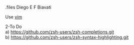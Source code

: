 .files Diego E F Biavati

Use [vim](http://www.vim.org/)

2-To Do  
a) https://github.com/zsh-users/zsh-completions.git  
b) https://github.com/zsh-users/zsh-syntax-highlighting.git
